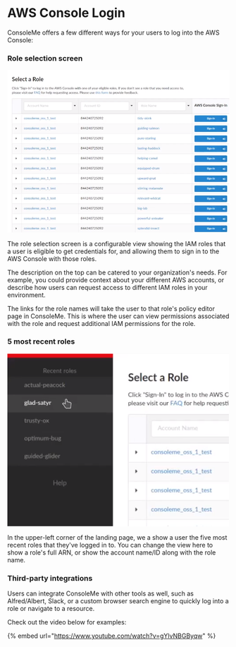 # AWS Console Login

ConsoleMe offers a few different ways for your users to log into the AWS Console:

### Role selection screen

![](../../.gitbook/assets/image%20%282%29.png)

The role selection screen is a configurable view showing the IAM roles that a user is eligible to get credentials for, and allowing them to sign in to the AWS Console with those roles.

The description on the top can be catered to your organization's needs. For example, you could provide context about your different AWS accounts, or describe how users can request access to different IAM roles in your environment.

The links for the role names will take the user to that role's policy editor page in ConsoleMe. This is where the user can view permissions associated with the role and request additional IAM permissions for the role.

### 5 most recent roles

![](../../.gitbook/assets/image%20%283%29.png)

In the upper-left corner of the landing page, we a show a user the five most recent roles that they've logged in to. You can change the view here to show a role's full ARN, or show the account name/ID along with the role name.

### Third-party integrations

Users can integrate ConsoleMe with other tools as well, such as Alfred/Albert, Slack, or a custom browser search engine to quickly log into a role or navigate to a resource.

Check out the video below for examples:

{% embed url="https://www.youtube.com/watch?v=gYlvNBGByqw" %}
